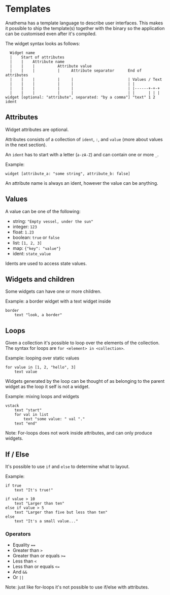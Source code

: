 # Templates

Anathema has a template language to describe user interfaces.
This makes it possible to ship the template(s) together with the binary so the
application can be customised even after it's compiled.

The widget syntax looks as follows:

```
  Widget name                                         
  |    Start of attributes
  |    |    Attribute name                            
  |    |    |          Attribute value
  |    |    |          |     Attribute separator      End of attributes
  |    |    |          |     |                        | Values / Text
  |    |    |          |     |                        | |
  |    |    |          |     |                        | |------+-+-+
  |    |    |          |     |                        | |      | | |
widget [optional: "attribute", separated: "by a comma"] "text" 1 2 ident
```
## Attributes

Widget attributes are optional.

Attributes consists of a collection of `ident`, `:`, and `value` (more about
values in the next section).

An `ident` has to start with a letter (`a-zA-Z`) and can contain one or more `_`.

Example:
```
widget [attribute_a: "some string", attribute_b: false]
```

An attribute name is always an ident, however the value can be anything.

## Values

A value can be one of the following:

* string:   `"Empty vessel, under the sun"`
* integer:  `123`
* float:    `1.23`
* boolean:  `true` or `false`
* list:     `[1, 2, 3]`
* map:      `{"key": "value"}`
* ident:    `state_value`

Idents are used to access state values.

## Widgets and children

Some widgets can have one or more children.

Example: a border widget with a text widget inside
```
border
    text "look, a border"
```

## Loops

Given a collection it's possible to loop over the elements of the collection.
The syntax for loops are `for <element> in <collection>`.

Example: looping over static values
```
for value in [1, 2, "hello", 3]
    text value
```

Widgets generated by the loop can be thought of as belonging to the parent
widget as the loop it self is not a widget.

Example: mixing loops and widgets
```
vstack
    text "start"
    for val in list
        text "some value: " val "."
    text "end"
```

Note: For-loops does not work inside attributes, and can only produce
widgets.

## If / Else

It's possible to use `if` and `else` to determine what to layout.

Example:
```
if true
    text "It's true!"
    
if value > 10
    text "Larger than ten"
else if value > 5
    text "Larger than five but less than ten"
else
    text "It's a small value..."
```

### Operators

* Equality `==` 
* Greater than `>`
* Greater than or equals `>=`
* Less than `<`
* Less than or equals `<=`
* And `&&`
* Or `||`

Note: just like for-loops it's not possible to use if/else with attributes.
